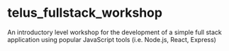 # telus_fullstack_workshop
An introductory level workshop for the development of a simple full stack application using popular JavaScript tools (i.e. Node.js, React, Express)
